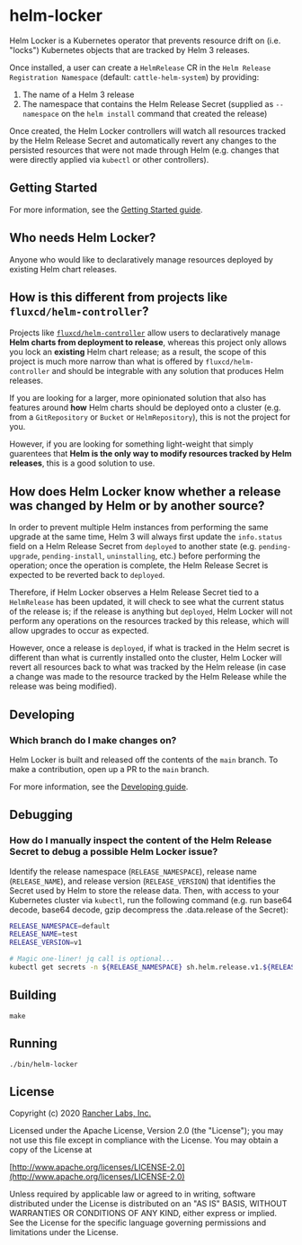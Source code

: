 helm-locker
========

Helm Locker is a Kubernetes operator that prevents resource drift on (i.e. "locks") Kubernetes objects that are tracked by Helm 3 releases.

Once installed, a user can create a `HelmRelease` CR in the `Helm Release Registration Namespace` (default: `cattle-helm-system`) by providing:
1. The name of a Helm 3 release
2. The namespace that contains the Helm Release Secret (supplied as `--namespace` on the `helm install` command that created the release)

Once created, the Helm Locker controllers will watch all resources tracked by the Helm Release Secret and automatically revert any changes to the persisted resources that were not made through Helm (e.g. changes that were directly applied via `kubectl` or other controllers).

## Getting Started

For more information, see the [Getting Started guide](docs/gettingstarted.md).

## Who needs Helm Locker?

Anyone who would like to declaratively manage resources deployed by existing Helm chart releases.

## How is this different from projects like `fluxcd/helm-controller`?

Projects like [`fluxcd/helm-controller`](https://github.com/fluxcd/helm-controller) allow users to declaratively manage **Helm charts from deployment to release**, whereas this project only allows you lock an **existing** Helm chart release; as a result, the scope of this project is much more narrow than what is offered by `fluxcd/helm-controller` and should be integrable with any solution that produces Helm releases.

If you are looking for a larger, more opinionated solution that also has features around **how** Helm charts should be deployed onto a cluster (e.g. from a `GitRepository` or `Bucket` or `HelmRepository`), this is not the project for you.

However, if you are looking for something light-weight that simply guarentees that **Helm is the only way to modify resources tracked by Helm releases**, this is a good solution to use.

## How does Helm Locker know whether a release was changed by Helm or by another source?

In order to prevent multiple Helm instances from performing the same upgrade at the same time, Helm 3 will always first update the `info.status` field on a Helm Release Secret from `deployed` to another state (e.g. `pending-upgrade`, `pending-install`, `uninstalling`, etc.) before performing the operation; once the operation is complete, the Helm Release Secret is expected to be reverted back to `deployed`.

Therefore, if Helm Locker observes a Helm Release Secret tied to a `HelmRelease` has been updated, it will check to see what the current status of the release is; if the release is anything but `deployed`, Helm Locker will not perform any operations on the resources tracked by this release, which will allow upgrades to occur as expected. 

However, once a release is `deployed`, if what is tracked in the Helm secret is different than what is currently installed onto the cluster, Helm Locker will revert all resources back to what was tracked by the Helm release (in case a change was made to the resource tracked by the Helm Release while the release was being modified).

## Developing

### Which branch do I make changes on?

Helm Locker is built and released off the contents of the `main` branch. To make a contribution, open up a PR to the `main` branch.

For more information, see the [Developing guide](docs/developing.md).

## Debugging

### How do I manually inspect the content of the Helm Release Secret to debug a possible Helm Locker issue?

Identify the release namespace (`RELEASE_NAMESPACE`), release name (`RELEASE_NAME`), and release version (`RELEASE_VERSION`) that identifies the Secret used by Helm to store the release data. Then, with access to your Kubernetes cluster via `kubectl`, run the following command (e.g. run base64 decode, base64 decode, gzip decompress the .data.release of the Secret):

```bash
RELEASE_NAMESPACE=default
RELEASE_NAME=test
RELEASE_VERSION=v1

# Magic one-liner! jq call is optional...
kubectl get secrets -n ${RELEASE_NAMESPACE} sh.helm.release.v1.${RELEASE_NAME}.${RELEASE_VERSION} -o=jsonpath='{ .data.release }' | base64 -d | base64 -d | gunzip -c | jq -r '.'
```

## Building

`make`


## Running

`./bin/helm-locker`

## License
Copyright (c) 2020 [Rancher Labs, Inc.](http://rancher.com)

Licensed under the Apache License, Version 2.0 (the "License");
you may not use this file except in compliance with the License.
You may obtain a copy of the License at

[http://www.apache.org/licenses/LICENSE-2.0](http://www.apache.org/licenses/LICENSE-2.0)

Unless required by applicable law or agreed to in writing, software
distributed under the License is distributed on an "AS IS" BASIS,
WITHOUT WARRANTIES OR CONDITIONS OF ANY KIND, either express or implied.
See the License for the specific language governing permissions and
limitations under the License.
